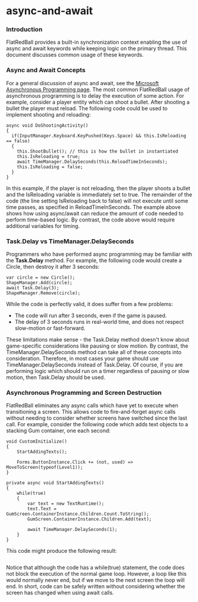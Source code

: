# async-and-await

### Introduction

FlatRedBall provides a built-in synchronization context enabling the use of async and await keywords while keeping logic on the primary thread. This document discusses common usage of these keywords.

### Async and Await Concepts

For a general discussion of async and await, see the [Microsoft Asynchronous Programming page](https://docs.microsoft.com/en-us/dotnet/csharp/programming-guide/concepts/async/). The most common  FlatRedBall usage of asynchronous programming is to delay the execution of some action. For example, consider a player entity which can shoot a bullet. After shooting a bullet the player must reload. The following code could be used to implement shooting and reloading:

```
async void DoShootingActivity()
{
  if(InputManager.Keyboard.KeyPushed(Keys.Space) && this.IsReloading == false)
  {
    this.ShootBullet(); // this is how the bullet in instantiated
    this.IsReloading = true;
    await TimeManager.DelaySeconds(this.ReloadTimeInSeconds);
    this.IsReloading = false;
  }
}
```

In this example, if the player is not reloading, then the player shoots a bullet and the IsReloading variable is immediately set to true.  The remainder of the code (the line setting IsReloading back to false) will not execute until some time passes, as specified in ReloadTimeInSeconds. The example above shows how using async/await can reduce the amount of code needed to perform time-based logic. By contrast, the code above would require additional variables for timing.

### Task.Delay vs TimeManager.DelaySeconds

Programmers who have performed async programming may be familiar with the **Task.Delay** method. For example, the following code would create a Circle, then destroy it after 3 seconds:

```
var circle = new Circle();
ShapeManager.Add(circle);
await Task.Delay(3);
ShapeManager.Remove(circle);
```

While the code is perfectly valid, it does suffer from a few problems:

* The code will run after 3 seconds, even if the game is paused.
* The delay of 3 seconds runs in real-world time, and does not respect slow-motion or fast-forward.

These limitations make sense - the Task.Delay method doesn't know about game-specific considerations like pausing or slow motion. By contrast, the TimeManager.DelaySeconds method can take all of these concepts into consideration. Therefore, in most cases your game should use TimeManager.DelaySeconds instead of Task.Delay. Of course, if you are performing logic which should run on a timer regardless of pausing or slow motion, then Task.Delay should be used.

### Asynchronous Programming and Screen Destruction

FlatRedBall eliminates any async calls which have yet to execute when transitioning a screen. This allows code to fire-and-forget async calls without needing to consider whether screens have switched since the last call. For example, consider the following code which adds text objects to a stacking Gum container, one each second:

```
void CustomInitialize()
{
    StartAddingTexts();

    Forms.ButtonInstance.Click += (not, used) => MoveToScreen(typeof(Level1));
}

private async void StartAddingTexts()
{
    while(true)
    {
        var text = new TextRuntime();
        text.Text = GumScreen.ContainerInstance.Children.Count.ToString();
        GumScreen.ContainerInstance.Children.Add(text);

        await TimeManager.DelaySeconds(1);
    }
}
```

This code might produce the following result: 

<figure><img src="../../../media/2021-09-22_18-20-58.gif" alt=""><figcaption></figcaption></figure>

 Notice that although the code has a while(true) statement, the code does not block the execution of the normal game loop. However, a loop like this would normally never end, but if we move to the next screen the loop will end. In short, code can be safely written without considering whether the screen has changed when using await calls.
